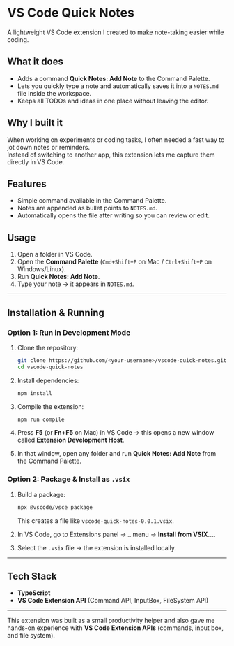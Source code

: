
# VS Code Quick Notes

A lightweight VS Code extension I created to make note-taking easier while coding.

## What it does
- Adds a command **Quick Notes: Add Note** to the Command Palette.
- Lets you quickly type a note and automatically saves it into a `NOTES.md` file inside the workspace.
- Keeps all TODOs and ideas in one place without leaving the editor.

## Why I built it
When working on experiments or coding tasks, I often needed a fast way to jot down notes or reminders.  
Instead of switching to another app, this extension lets me capture them directly in VS Code.

## Features
- Simple command available in the Command Palette.  
- Notes are appended as bullet points to `NOTES.md`.  
- Automatically opens the file after writing so you can review or edit.  

## Usage
1. Open a folder in VS Code.  
2. Open the **Command Palette** (`Cmd+Shift+P` on Mac / `Ctrl+Shift+P` on Windows/Linux).  
3. Run **Quick Notes: Add Note**.  
4. Type your note → it appears in `NOTES.md`.  

---

## Installation & Running

### Option 1: Run in Development Mode
1. Clone the repository:
   ```bash
   git clone https://github.com/<your-username>/vscode-quick-notes.git
   cd vscode-quick-notes


2. Install dependencies:

   ```bash
   npm install
   ```
3. Compile the extension:

   ```bash
   npm run compile
   ```
4. Press **F5** (or **Fn+F5** on Mac) in VS Code → this opens a new window called **Extension Development Host**.
5. In that window, open any folder and run **Quick Notes: Add Note** from the Command Palette.

### Option 2: Package & Install as `.vsix`

1. Build a package:

   ```bash
   npx @vscode/vsce package
   ```

   This creates a file like `vscode-quick-notes-0.0.1.vsix`.
2. In VS Code, go to Extensions panel → `…` menu → **Install from VSIX…**.
3. Select the `.vsix` file → the extension is installed locally.

---

## Tech Stack

* **TypeScript**
* **VS Code Extension API** (Command API, InputBox, FileSystem API)

---

This extension was built as a small productivity helper and also gave me hands-on experience with **VS Code Extension APIs** (commands, input box, and file system).
